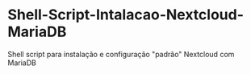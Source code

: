 # Shell-Script-Intalacao-Nextcloud-MariaDB
Shell script para instalação e configuração "padrão" Nextcloud com MariaDB
